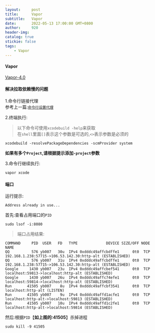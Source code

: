 ```yaml
---
layout:     post
title:      Vapor
subtitle:  	Vapor
date:       2022-05-13 17:00:00 GMT+0800
author:     920
header-img: 
catalog: true
stickie: false
tags:
    - Vapor
---
```


#### Vapor

[Vapor-4.0](https://cn.docs.vapor.codes/4.0/)  

#### 解决拉取依赖慢的问题

1.命令行链接代理  
参考上一篇:[`命令行设置代理`](https://yuan920.github.io/2022/05/11/%E5%91%BD%E4%BB%A4%E8%A1%8C%E8%AE%BE%E7%BD%AE%E4%BB%A3%E7%90%86/)

2.终端执行:  
>以下命令可使用`xcodebuild -help`来获取  
在`shell`里面`[]`表示这个参数是可选的,`<>`表示参数是必须的  

```
xcodebuild -resolvePackageDependencies -scmProvider system
```
**如果有多个`Project`,请根据提示添加`-project`参数**  

3.命令行继续执行:  
```
vapor xcode
```

#### 端口

运行提示:  
```
Address already in use...
```

首先:查看占用端口的`PID`  
```
sudo lsof -i:8080
```

>端口占用结果:  
```
COMMAND     PID  USER   FD   TYPE             DEVICE SIZE/OFF NODE NAME
QQ          576 yb007   30u  IPv4 0xdddc49affcbdffe1      0t0  TCP 192.168.1.238:57715->106.53.142.30:http-alt (ESTABLISHED)
QQ          576 yb007   31u  IPv4 0xdddc49affcbdffe1      0t0  TCP 192.168.1.238:57715->106.53.142.30:http-alt (ESTABLISHED)
Google     1430 yb007   23u  IPv4 0xdddc49affcbef541      0t0  TCP localhost:59813->localhost:http-alt (ESTABLISHED)
Google     1430 yb007   26u  IPv4 0xdddc49affc74efe1      0t0  TCP localhost:59814->localhost:http-alt (ESTABLISHED)
Run       41505 yb007    8u  IPv4 0xdddc49affcbf3541      0t0  TCP localhost:http-alt (LISTEN)
Run       41505 yb007    9u  IPv4 0xdddc49affd1acfe1      0t0  TCP localhost:http-alt->localhost:59813 (ESTABLISHED)
Run       41505 yb007   10u  IPv4 0xdddc49affd1c2fe1      0t0  TCP localhost:http-alt->localhost:59814 (ESTABLISHED)
```

然后:根据`PID`【**如上图的:41505**】杀掉进程  
```
sudo kill -9 41505
```














